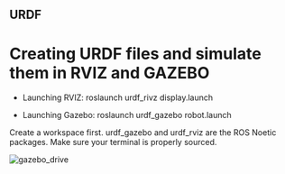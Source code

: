 ## URDF
# Creating URDF files and simulate them in RVIZ and GAZEBO 


* Launching RVIZ:    roslaunch urdf_rivz display.launch

* Launching Gazebo:  roslaunch urdf_gazebo robot.launch

Create a workspace first. urdf_gazebo and urdf_rviz are the ROS Noetic packages. Make sure your terminal is properly sourced.

![gazebo_drive](https://github.com/Martin-1206/URDF/assets/129275767/872b1836-0ee8-4335-bd43-cf1918cbb72a)
